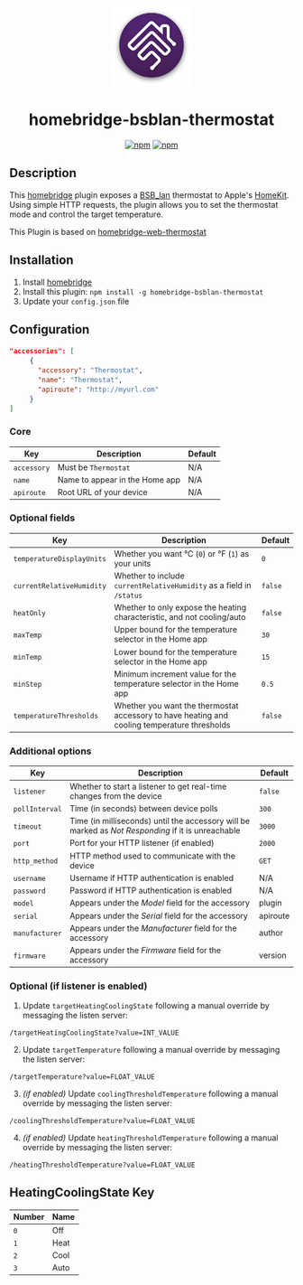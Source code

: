 <p align="center">
  <a href="https://github.com/homebridge/homebridge"><img src="https://raw.githubusercontent.com/homebridge/branding/master/logos/homebridge-color-round-stylized.png" height="140"></a>
</p>

<span align="center">

# homebridge-bsblan-thermostat

[![npm](https://img.shields.io/npm/v/homebridge-bsblan-thermostat.svg)](https://www.npmjs.com/package/homebridge-bsblan-thermostat) [![npm](https://img.shields.io/npm/dt/homebridge-bsblan-thermostat.svg)](https://www.npmjs.com/package/homebridge-bsblan-thermostat)

</span>

## Description

This [homebridge](https://github.com/nfarina/homebridge) plugin exposes a [BSB_lan](https://github.com/fredlcore/bsb_lan) thermostat to Apple's [HomeKit](http://www.apple.com/ios/home/). 
Using simple HTTP requests, the plugin allows you to set the thermostat mode and control the target temperature.

This Plugin is based on [homebridge-web-thermostat](https://github.com/Tommrodrigues/homebridge-web-thermostat#readme)

## Installation

1. Install [homebridge](https://github.com/nfarina/homebridge#installation-details)
2. Install this plugin: `npm install -g homebridge-bsblan-thermostat`
3. Update your `config.json` file

## Configuration

```json
"accessories": [
     {
       "accessory": "Thermostat",
       "name": "Thermostat",
       "apiroute": "http://myurl.com"
     }
]
```

### Core
| Key | Description | Default |
| --- | --- | --- |
| `accessory` | Must be `Thermostat` | N/A |
| `name` | Name to appear in the Home app | N/A |
| `apiroute` | Root URL of your device | N/A |

### Optional fields
| Key | Description | Default |
| --- | --- | --- |
| `temperatureDisplayUnits` | Whether you want °C (`0`) or °F (`1`) as your units | `0` |
| `currentRelativeHumidity` | Whether to include `currentRelativeHumidity` as a field in `/status` | `false` |
| `heatOnly` | Whether to only expose the heating characteristic, and not cooling/auto | `false` |
| `maxTemp` | Upper bound for the temperature selector in the Home app | `30` |
| `minTemp` | Lower bound for the temperature selector in the Home app | `15` |
| `minStep` | Minimum increment value for the temperature selector in the Home app | `0.5` |
| `temperatureThresholds` | Whether you want the thermostat accessory to have heating and cooling temperature thresholds | `false` |

### Additional options
| Key | Description | Default |
| --- | --- | --- |
| `listener` | Whether to start a listener to get real-time changes from the device | `false` |
| `pollInterval` | Time (in seconds) between device polls | `300` |
| `timeout` | Time (in milliseconds) until the accessory will be marked as _Not Responding_ if it is unreachable | `3000` |
| `port` | Port for your HTTP listener (if enabled) | `2000` |
| `http_method` | HTTP method used to communicate with the device | `GET` |
| `username` | Username if HTTP authentication is enabled | N/A |
| `password` | Password if HTTP authentication is enabled | N/A |
| `model` | Appears under the _Model_ field for the accessory | plugin |
| `serial` | Appears under the _Serial_ field for the accessory | apiroute |
| `manufacturer` | Appears under the _Manufacturer_ field for the accessory | author |
| `firmware` | Appears under the _Firmware_ field for the accessory | version |


### Optional (if listener is enabled)

1. Update `targetHeatingCoolingState` following a manual override by messaging the listen server:
```
/targetHeatingCoolingState?value=INT_VALUE
```

2. Update `targetTemperature` following a manual override by messaging the listen server:
```
/targetTemperature?value=FLOAT_VALUE
```

3. _(if enabled)_ Update `coolingThresholdTemperature` following a manual override by messaging the listen server:
```
/coolingThresholdTemperature?value=FLOAT_VALUE
```

4. _(if enabled)_ Update `heatingThresholdTemperature` following a manual override by messaging the listen server:
```
/heatingThresholdTemperature?value=FLOAT_VALUE
```

## HeatingCoolingState Key

| Number | Name |
| --- | --- |
| `0` | Off |
| `1` | Heat |
| `2` | Cool |
| `3` | Auto |
